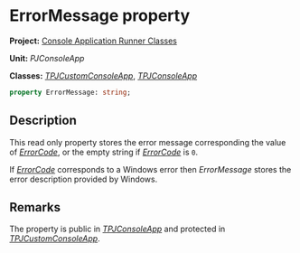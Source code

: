 # ErrorMessage property

**Project:** [Console Application Runner Classes](../API.md)

**Unit:** _PJConsoleApp_

**Classes:** [_TPJCustomConsoleApp_](./TPJCustomConsoleApp.md), [_TPJConsoleApp_](./TPJConsoleApp.md)

```pascal
property ErrorMessage: string;
```

## Description

This read only property stores the error message corresponding the value of [_ErrorCode_](./TPJCustomConsoleApp-ErrorCode.md), or the empty string if [_ErrorCode_](./TPJCustomConsoleApp-ErrorCode.md) is `0`.

If [_ErrorCode_](./TPJCustomConsoleApp-ErrorCode.md) corresponds to a Windows error then _ErrorMessage_ stores the error description provided by Windows.

## Remarks

The property is public in [_TPJConsoleApp_](./TPJConsoleApp.md) and protected in [_TPJCustomConsoleApp_](./TPJCustomConsoleApp.md).
